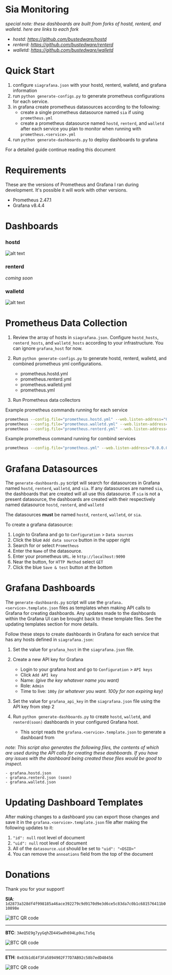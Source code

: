 # Sia Monitoring

*special note: these dashboards are built from forks of hostd, renterd, and walletd. here are links to each fork*
- *hostd: https://github.com/bustedware/hostd*
- *renterd: https://github.com/bustedware/renterd*
- *walletd: https://github.com/bustedware/walletd*

# Quick Start
1. configure `siagrafana.json` with your hostd, renterd, walletd, and grafana information
2. run `python generate-configs.py` to generate prometheus configurations for each service.
3. in grafana create prometheus datasources according to the following:
    - create a single prometheus datasource named `sia` if using `prometheus.yml`
    - create a prometheus datasource named `hostd`, `renterd`, and `walletd` after each service you plan to monitor when running with `prometheus.<service>.yml`
3. run `python generate-dashboards.py` to deploy dashboards to grafana

For a detailed guide continue reading this document

# Requirements
These are the versions of Prometheus and Grafana I ran during development. It's possible it will work with other versions.
- Prometheus 2.47.1
- Grafana v8.4.4

# Dashboards
### hostd
![alt text](assets/screenshots/dashboard.hostd.png)

### renterd
*coming soon*

### walletd
![alt text](assets/screenshots/dashboard.walletd.png)

# Prometheus Data Collection
1. Review the array of hosts in `siagrafana.json`. Configure `hostd_hosts`, `renterd_hosts`, and `walletd_hosts` according to your infrastructure. You can ignore `grafana_host` for now.

2. Run `python generate-configs.py` to generate hostd, renterd, walletd, and combined prometheus yml configurations.
    - prometheus.hostd.yml
    - prometheus.renterd.yml
    - prometheus.walletd.yml
    - prometheus.yml

3. Run Prometheus data collectors

Example prometheus commands running for each service
```bash
prometheus --config.file="prometheus.hostd.yml" --web.listen-address="0.0.0.0:9090" --storage.tsdb.path="hostd"
prometheus --config.file="prometheus.walletd.yml" --web.listen-address="0.0.0.0:10090" --storage.tsdb.path="walletd"
prometheus --config.file="prometheus.renterd.yml" --web.listen-address="0.0.0.0:11090" --storage.tsdb.path="renterd"
```

Example prometheus command running for combind services
```bash
prometheus --config.file="prometheus.yml" --web.listen-address="0.0.0.0:9090" --storage.tsdb.path="sia"
```

# Grafana Datasources
The `generate-dashboards.py` script will search for datasources in Grafana named `hostd`, `renterd`, `walletd`, and `sia`. If any datasources are named `sia`, the dashboards that are created will all use this datasource. If `sia` is not a present datasource, the dashboards are created with their respectively named datasource `hostd`, `renterd`, and `walletd`

The datasources **must** be named `hostd`, `renterd`, `walletd`, or `sia`.

To create a grafana datasource:
1. Login to Grafana and go to `Configuration` > `Data sources`
2. Click the blue `Add data source` button in the upper right
3. Search for or select `Prometheus`
4. Enter the `Name` of the datasource.
5. Enter your prometheus `URL`. ie `http://localhost:9090`
6. Near the button, for `HTTP Method` select `GET`
7. Click the blue `Save & test` button at the bottom

# Grafana Dashboards
The `generate-dashboards.py` script will use the `grafana.<service>.template.json` files as templates when making API calls to Grafana for creating dashboards. Any updates made to the dashboards within the Grafana UI can be brought back to these template files. See the updating templates section for more details.

Follow these steps to create dashboards in Grafana for each service that has any hosts defined in `siagrafana.json`:
1. Set the value for `grafana_host` in the `siagrafana.json` file.

2. Create a new API key for Grafana
    - Login to your grafana host and go to `Configuration` > `API keys`
    - Click `Add API key`
    - Name: _(give the key whatever name you want)_
    - Role: `Admin`
    - Time to live: `100y` _(or whatever you want. 100y for non expiring key)_

3. Set the value for `grafana_api_key` in the `siagrafana.json` file using the API key from step 2

4. Run `python generate-dashboards.py` to create `hostd`, `walletd`, and `renterd(soon)` dashboards in your configured Grafana host.
    - This script reads the `grafana.<service>.template.json` to generate a dashboard from

*note: This script also generates the following files, the contents of which are used during the API calls for creating these dashboards. If you have any issues with the dashboard being created these files would be good to inspect.*

    - grafana.hostd.json
    - grafana.renterd.json (soon)
    - grafana.walletd.json

# Updating Dashboard Templates
After making changes to a dashboard you can export those changes and save it in the `grafana.<service>.template.json` file after making the following updates to it:
1. `"id": null` root level of document
2. `"uid": null` root level of document
3. All of the `datasource.uid` should be set to `"uid": "<DSID>"`
4. You can remove the `annoations` field from the top of the document

# Donations

Thank you for your support!

**SIA**: `1d2873a328df4f998185a46ace392279c9d9170d9e3d6ce5c83da7c0b1c681576411b010898e`

![BTC QR code](assets/donate/sia.png)

---------------------------------------------

**BTC**: `3AeQ5E9g7yyGqhZD44Swdh694Lp9xLTo5q`

![BTC QR code](assets/donate/btc.png)

---------------------------------------------

**ETH**: `0x03b1dE4f3Fa5894902F77D7AB92c58b7edD40456`

![BTC QR code](assets/donate/eth.png)
